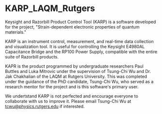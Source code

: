 # KARP_LAQM_Rutgers
Keysight and Razorbill Product Control Tool (KARP) is a software developed for the project, "Strain-dependent electronic properties of quantum materials." 

KARP is an instrument control, measurement, and real-time data collection and visualization tool. It is useful for controlling the Keysight E4980AL Capacitance Bridge and the RP100 Power Supply, compatible with the entire suite of Razorbill products.

KAPR is the product programmed by undergraduate researchers Paul Buttles and Luka Mitrovic under the supervision of Tsung-Chi Wu and Dr. Jak Chakhalian of the LAQM at Rutgers University. This was completed under the guidance of the PhD candidate, Tsung-Chi Wu, who served as a research mentor for the project and is this software's primary user.

We undertstand KARP is not perfected and encourage everyone to collaborate with us to improve it. Please email Tsung-Chi Wu at tcwu@physics.rutgers.edu if interested.
